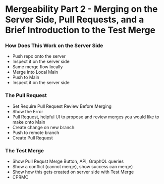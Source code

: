 # Mergeability Part 2 - Merging on the Server Side, Pull Requests, and a Brief Introduction to the Test Merge

### How Does This Work on the Server Side
- Push repo onto the server
- Inspect it on the server side
- Same merge flow locally
- Merge into Local Main
- Push to Main
- Inspect it on the server side

### The Pull Request
- Set Require Pull Request Review Before Merging
- Show the Error
- Pull Request, helpful UI to propose and review merges you would like to make onto Main
- Create change on new branch
- Push to remote branch
- Create Pull Request

### The Test Merge
- Show Pull Requst Merge Button, API, GraphQL queries
- Show a conflict (cannot merge), show success can merge)
- Show how this gets created on server side with Test Merge
- CPRMC